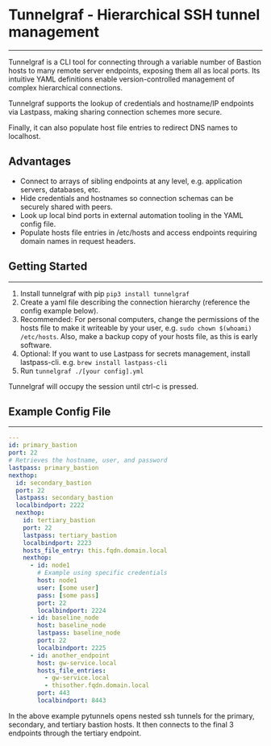 # Tunnelgraf - Hierarchical SSH tunnel management

---

Tunnelgraf is a CLI tool for connecting through a variable number of Bastion
hosts to many remote server endpoints, exposing them all as local ports. Its
intuitive YAML definitions enable version-controlled management of complex
hierarchical connections.

Tunnelgraf supports the lookup of credentials and hostname/IP endpoints via
Lastpass, making sharing connection schemes more secure.

Finally, it can also populate host file entries to redirect DNS names to
localhost.

## Advantages

- Connect to arrays of sibling endpoints at any level, e.g. application servers, databases, etc.
- Hide credentials and hostnames so connection schemas can be securely shared with peers.
- Look up local bind ports in external automation tooling in the YAML config file.
- Populate hosts file entries in /etc/hosts and access endpoints requiring domain names in request headers.

## Getting Started

---

1. Install tunnelgraf with pip `pip3 install tunnelgraf`
1. Create a yaml file describing the connection hierarchy (reference the config
   example below).
1. Recommended: For personal computers, change the permissions of the hosts file
   to make it writeable by your user, e.g. `sudo chown $(whoami) /etc/hosts`. Also,
   make a backup copy of your hosts file, as this is early software.
1. Optional: If you want to use Lastpass for secrets management, install lastpass-cli.
   e.g. `brew install lastpass-cli`
1. Run `tunnelgraf ./[your config].yml`

Tunnelgraf will occupy the session until ctrl-c is pressed.

## Example Config File

---

```yaml
---
id: primary_bastion
port: 22
# Retrieves the hostname, user, and password
lastpass: primary_bastion
nexthop:
  id: secondary_bastion
  port: 22
  lastpass: secondary_bastion
  localbindport: 2222
  nexthop:
    id: tertiary_bastion
    port: 22
    lastpass: tertiary_bastion
    localbindport: 2223
    hosts_file_entry: this.fqdn.domain.local
    nexthop:
      - id: node1
        # Example using specific credentials
        host: node1
        user: [some user]
        pass: [some pass]
        port: 22
        localbindport: 2224
      - id: baseline_node
        host: baseline_node
        lastpass: baseline_node
        port: 22
        localbindport: 2225
      - id: another_endpoint
        host: gw-service.local
        hosts_file_entries:
          - gw-service.local
          - thisother.fqdn.domain.local
        port: 443
        localbindport: 8443
```

In the above example pytunnels opens nested ssh tunnels for the primary,
secondary, and tertiary bastion hosts. It then connects to the final 3 endpoints
through the tertiary endpoint.
